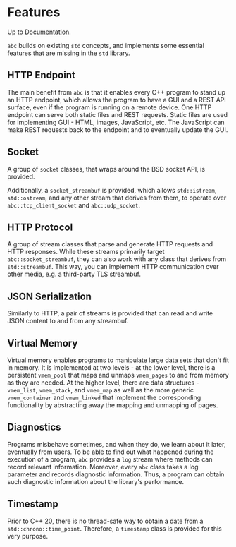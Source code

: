 # Features
Up to [Documentation](../README.md).

`abc` builds on existing `std` concepts, and implements some essential features that are missing in the `std` library.

## HTTP Endpoint
The main benefit from `abc` is that it enables every C++ program to stand up an HTTP endpoint, which allows the program to have a GUI and a REST API surface, even if the program is running on a remote device.
One HTTP endpoint can serve both static files and REST requests.
Static files are used for implementing GUI - HTML, images, JavaScript, etc.
The JavaScript can make REST requests back to the endpoint and to eventually update the GUI.

## Socket
A group of `socket` classes, that wraps around the BSD socket API, is provided.

Additionally, a `socket_streambuf` is provided, which allows `std::istream`, `std::ostream`, and any other stream that derives from them, to operate over `abc::tcp_client_socket` and `abc::udp_socket`.

## HTTP Protocol
A group of stream classes that parse and generate HTTP requests and HTTP responses.
While these streams primarily target `abc::socket_streambuf`, they can also work with any class that derives from `std::streambuf`.
This way, you can implement HTTP communication over other media, e.g. a third-party TLS streambuf.

## JSON Serialization
Similarly to HTTP, a pair of streams is provided that can read and write JSON content to and from any streambuf.

## Virtual Memory
Virtual memory enables programs to manipulate large data sets that don't fit in memory.
It is implemented at two levels - at the lower level, there is a persistent `vmem_pool` that maps and unmaps `vmem_pages` to and from memory as they are needed.
At the higher level, there are data structures - `vmem_list`, `vmem_stack`, and `vmem_map` as well as the more generic `vmem_container` and `vmem_linked` that implement the corresponding functionality by abstracting away the mapping and unmapping of pages.

## Diagnostics
Programs misbehave sometimes, and when they do, we learn about it later, eventually from users.
To be able to find out what happened during the execution of a program, `abc` provides a `log` stream where methods can record relevant information.
Moreover, every `abc` class takes a log parameter and records diagnostic information.
Thus, a program can obtain such diagnostic information about the library's performance.

## Timestamp
Prior to C++ 20, there is no thread-safe way to obtain a date from a `std::chrono::time_point`.
Therefore, a `timestamp` class is provided for this very purpose.
